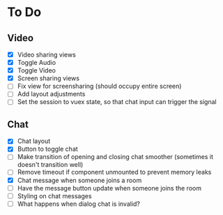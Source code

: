 # To Do

## Video
- [x] Video sharing views
- [x] Toggle Audio
- [x] Toggle Video
- [x] Screen sharing views
- [ ] Fix view for screensharing (should occupy entire screen)
- [ ] Add layout adjustments
- [ ] Set the session to vuex state, so that chat input can trigger the signal

## Chat
- [x] Chat layout
- [x] Button to toggle chat
- [ ] Make transition of opening and closing chat smoother (sometimes it doesn't transition well)
- [ ] Remove timeout if component unmounted to prevent memory leaks
- [x] Chat message when someone joins a room
- [ ] Have the message button update when someone joins the room
- [ ] Styling on chat messages
- [ ] What happens when dialog chat is invalid?
